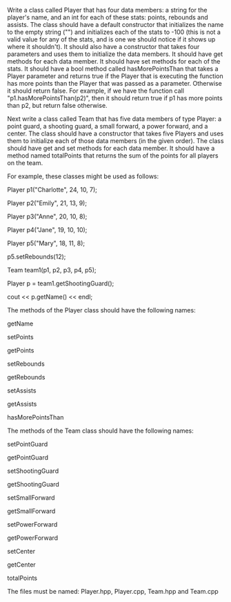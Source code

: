 Write a class called Player that has four data members: a string for the player's name, and an int for each of these stats: points, rebounds and assists.  The class should have a default constructor that initializes the name to the empty string ("") and initializes each of the stats to -100 (this is not a valid value for any of the stats, and is one we should notice if it shows up where it shouldn't).  It should also have a constructor that takes four parameters and uses them to initialize the data members.  It should have get methods for each data member.  It should have set methods for each of the stats.  It should have a bool method called hasMorePointsThan that takes a Player parameter and returns true if the Player that is executing the function has more points than the Player that was passed as a parameter.  Otherwise it should return false.  For example, if we have the function call "p1.hasMorePointsThan(p2)", then it should return true if p1 has more points than p2, but return false otherwise.

Next write a class called Team that has five data members of type Player: a point guard, a shooting guard, a small forward, a power forward, and a center.  The class should have a constructor that takes five Players and uses them to initialize each of those data members (in the given order).  The class should have get and set methods for each data member.  It should have a method named totalPoints that returns the sum of the points for all players on the team.

For example, these classes might be used as follows:

 Player p1("Charlotte", 24, 10, 7);
 
 Player p2("Emily", 21, 13, 9);
 
 Player p3("Anne", 20, 10, 8);
 
 Player p4("Jane", 19, 10, 10);
 
 Player p5("Mary", 18, 11, 8);
 
 p5.setRebounds(12);

 Team team1(p1, p2, p3, p4, p5);

 
 Player p = team1.getShootingGuard();
 
 cout << p.getName() << endl;

The methods of the Player class should have the following names:

getName

setPoints

getPoints

setRebounds

getRebounds

setAssists

getAssists

hasMorePointsThan

The methods of the Team class should have the following names:

setPointGuard

getPointGuard

setShootingGuard

getShootingGuard

setSmallForward

getSmallForward

setPowerForward

getPowerForward

setCenter

getCenter

totalPoints

The files must be named: Player.hpp, Player.cpp, Team.hpp and Team.cpp


 
